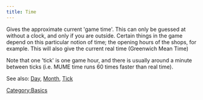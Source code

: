 ```yaml
---
title: Time
---
```


Gives the approximate current 'game time'. This can only be guessed at
without a clock, and only if you are outside. Certain things in the game
depend on this particular notion of time; the opening hours of the
shops, for example. This will also give the current real time (Greenwich
Mean Time)

Note that one 'tick' is one game hour, and there is usually around a
minute between ticks (i.e. MUME time runs 60 times faster than real
time).

See also: [Day](Day "wikilink"), [Month](Month "wikilink"),
[Tick](Tick "wikilink")

[Category:Basics](Category:Basics "wikilink")